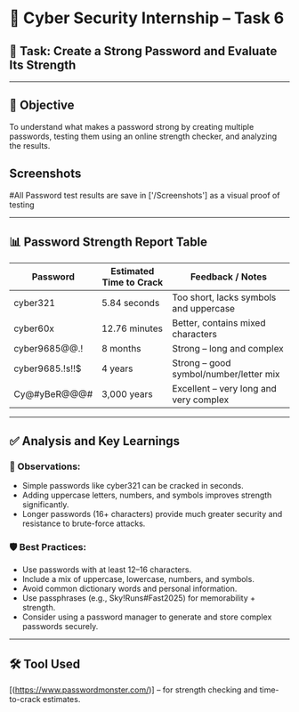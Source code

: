 # 🔐 Cyber Security Internship – Task 6

## 📝 Task: Create a Strong Password and Evaluate Its Strength

---

## 🎯 Objective

To understand what makes a password strong by creating multiple passwords, testing them using an online strength checker, and analyzing the results.

## Screenshots
#All Password test results are save in ['/Screenshots'] as a visual proof of testing

---

## 📊 Password Strength Report Table

| Password                       | Estimated Time to Crack  |   Feedback / Notes                               |
|--------------------------------|--------------------------|--------------------------------------------------|
| cyber321                       | 5.84 seconds             | Too short, lacks symbols and uppercase           |
| cyber60x                       | 12.76 minutes            | Better, contains mixed characters                |
| cyber9685@@.!                  | 8 months                 | Strong – long and complex                        |
| cyber9685.!s!!$                | 4 years                  | Strong – good symbol/number/letter mix           |
| Cy@#yBeR@@@#                   | 3,000 years              | Excellent – very long and very complex           |

---

## ✅ Analysis and Key Learnings

### 🔎 Observations:
- Simple passwords like cyber321 can be cracked in seconds.
- Adding uppercase letters, numbers, and symbols improves strength significantly.
- Longer passwords (16+ characters) provide much greater security and resistance to brute-force attacks.

### 🛡 Best Practices:
- Use passwords with at least 12–16 characters.
- Include a mix of uppercase, lowercase, numbers, and symbols.
- Avoid common dictionary words and personal information.
- Use passphrases (e.g., Sky!Runs#Fast2025) for memorability + strength.
- Consider using a password manager to generate and store complex passwords securely.
---
## 🛠 Tool Used
[(https://www.passwordmonster.com/)]
– for strength checking and time-to-crack estimates.
